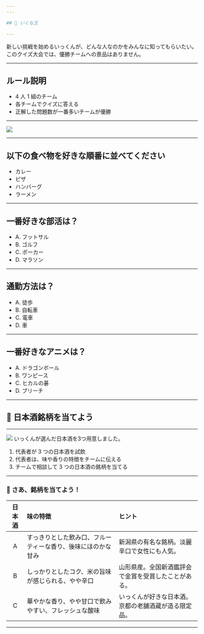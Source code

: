 ```yaml
---
---

## 👑 いくな王

---
```


新しい挑戦を始めるいっくんが、どんな人なのかをみんなに知ってもらいたい。 
このクイズ大会では、優勝チームへの景品はありません。  

---

## ルール説明

- 4 人 1 組のチーム
- 各チームでクイズに答える
- 正解した問題数が一番多いチームが優勝

---

<img src="/room.png" class="w-[800px] h-auto rounded-lg">

---

## 以下の食べ物を好きな順番に並べてください

- カレー
- ピザ
- ハンバーグ
- ラーメン

---

## 一番好きな部活は？

- A. フットサル
- B. ゴルフ
- C. ポーカー
- D. マラソン

---

## 通勤方法は？

- A. 徒歩
- B. 自転車
- C. 電車
- D. 車

---

## 一番好きなアニメは？

- A. ドラゴンボール
- B. ワンピース
- C. ヒカルの碁
- D. ブリーチ

---

## 🍶 日本酒銘柄を当てよう

---


<div>
<div class="font-bold text-[45px]">
<img src="/profile.jpeg" class="w-[180px] h-auto">
いっくんが選んだ日本酒を3つ用意しました。</div>
<ol>
  <li>代表者が 3 つの日本酒を試飲</li>
  <li>代表者は、味や香りの特徴をチームに伝える</li>
  <li>チームで相談して 3 つの日本酒の銘柄を当てる</li>
</ol>
</div>

---

### 🍶 さあ、銘柄を当てよう！

| 日本酒 | 味の特徴                                                                 | ヒント                                                         |
|:------:|:------------------------------------------------------------------------|:---------------------------------------------------------------|
|   A    | すっきりとした飲み口、フルーティーな香り、後味にほのかな甘み             | 新潟県の有名な銘柄。淡麗辛口で女性にも人気。                   |
|   B    | しっかりとしたコク、米の旨味が感じられる、やや辛口                       | 山形県産。全国新酒鑑評会で金賞を受賞したことがある。           |
|   C    | 華やかな香り、やや甘口で飲みやすい、フレッシュな酸味                     | いっくんが好きな日本酒。京都の老舗酒蔵が造る限定品。           |

---


